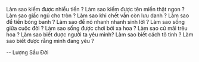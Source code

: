 <!-- - 👋 Hi, I’m @thanhpnvietis
- 👀 I’m interested in ...
- 🌱 I’m currently learning ...
- 💞️ I’m looking to collaborate on ...
- 📫 How to reach me ... -->

Làm sao kiếm được nhiều tiền ?
Làm sao kiếm được tên miền thật ngon ?
Làm sao giấc ngủ cho tròn ?
Làm sao khi chết vẫn còn lưu danh ?
Làm sao để tiền bóng banh ?
Làm sao để nó nhanh nhanh sinh lời ?
Làm sao sống giữa cuộc đời ?
Làm sao sống được chơi bời xa hoa ?
Làm sao cứ mãi trêu hoa ?
Làm sao biết được người ta yêu mình?
Làm sao biết cách tỏ tình ?
Làm sao biết được rằng mình đang yêu ?


-- Lượng Sầu Đời

<!---
thanhpnvietis/thanhpnvietis is a ✨ special ✨ repository because its `README.md` (this file) appears on your GitHub profile.
You can click the Preview link to take a look at your changes.
--->

